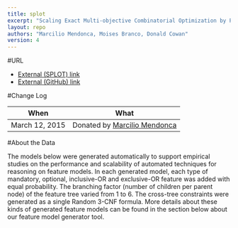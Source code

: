 ```yaml
---
title: splot
excerpt: "Scaling Exact Multi-objective Combinatorial Optimization by Parallelization"
layout: repo
authors: "Marcilio Mendonca, Moises Branco, Donald Cowan"
version: 4
---
```



#URL

* [External (SPLOT) link](http://www.splot-research.org)
* [External (GitHub) link](https://github.com/marcilio/splot)

#Change Log

When | What
---- | ----
March 12, 2015 | Donated by [Marcilio Mendonca](/repo/people/data-donors/promise4.html)


#About the Data

The models below were generated automatically to support empirical studies on the performance and scalability of automated techniques for reasoning on feature models. In each generated model, each type of mandatory, optional, inclusive-OR and exclusive-OR feature was added with equal probability. The branching factor (number of children per parent node) of the feature tree varied from 1 to 6. The cross-tree constraints were generated as a single Random 3-CNF formula. More details about these kinds of generated feature models can be found in the section below about our feature model generator tool.
